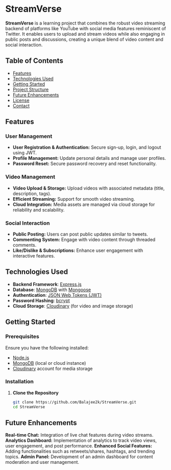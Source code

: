 # StreamVerse

**StreamVerse** is a learning project that combines the robust video streaming backend of platforms like YouTube with social media features reminiscent of Twitter. It enables users to upload and stream videos while also engaging in public posts and discussions, creating a unique blend of video content and social interaction.

## Table of Contents

- [Features](#features)
- [Technologies Used](#technologies-used)
- [Getting Started](#getting-started)
- [Project Structure](#project-structure)
- [Future Enhancements](#future-enhancements)
- [License](#license)
- [Contact](#contact)

## Features

### User Management
- **User Registration & Authentication:** Secure sign-up, login, and logout using JWT.
- **Profile Management:** Update personal details and manage user profiles.
- **Password Reset:** Secure password recovery and reset functionality.

### Video Management
- **Video Upload & Storage:** Upload videos with associated metadata (title, description, tags).
- **Efficient Streaming:** Support for smooth video streaming.
- **Cloud Integration:** Media assets are managed via cloud storage for reliability and scalability.

### Social Interaction
- **Public Posting:** Users can post public updates similar to tweets.
- **Commenting System:** Engage with video content through threaded comments.
- **Like/Dislike & Subscriptions:** Enhance user engagement with interactive features.

## Technologies Used

- **Backend Framework**: [Express.js](https://expressjs.com/)
- **Database**: [MongoDB](https://www.mongodb.com/) with [Mongoose](https://mongoosejs.com/)
- **Authentication**: [JSON Web Tokens (JWT)](https://jwt.io/)
- **Password Hashing**: [bcrypt](https://www.npmjs.com/package/bcrypt)
- **Cloud Storage**: [Cloudinary](https://cloudinary.com/) (for video and image storage)

## Getting Started

### Prerequisites

Ensure you have the following installed:
- [Node.js](https://nodejs.org/)
- [MongoDB](https://www.mongodb.com/) (local or cloud instance)
- [Cloudinary](https://cloudinary.com/) account for media storage


### Installation

1. **Clone the Repository**
   ```bash
   git clone https://github.com/Balajee2k/StreamVerse.git
   cd StreamVerse

## Future Enhancements
**Real-time Chat:** Integration of live chat features during video streams.
**Analytics Dashboard:** Implementation of analytics to track video views, user engagement, and post performance.
**Enhanced Social Features:** Adding functionalities such as retweets/shares, hashtags, and trending topics.
**Admin Panel:** Development of an admin dashboard for content moderation and user management.
